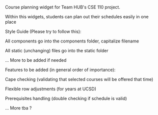 Course planning widget for Team HUB's CSE 110 project.

Within this widgets, students can plan out their schedules easily in one place



Style Guide (Please try to follow this):

  All components go into the components folder, capitalize filename

  All static (unchanging) files go into the static folder

  ... More to be added if needed



Features to be added (in general order of importance):

  Cape checking (validating that selected courses will be offered that time)

  Flexible row adjustments (for years at UCSD)

  Prerequisites handling (double checking if schedule is valid)

  ... More tba ?
